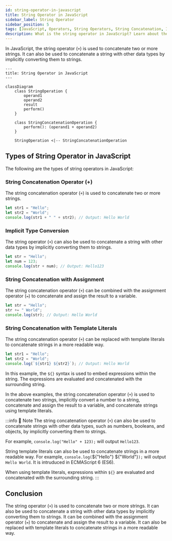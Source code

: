 ```yaml
---
id: string-operator-in-javascript
title: String Operator in JavaScript
sidebar_label: String Operator
sidebar_position: 5
tags: [JavaScript, Operators, String Operators, String Concatenation, Implicit Type Conversion, String Concatenation with Assignment, String Concatenation with Template Literals, Template Literals, ECMAScript 6, ES6, String Concatenation Operator, Assignment Operator, Template Literals, Implicit Type Conversion, Concatenation, String]
description: What is the string operator in JavaScript? Learn about the types of string operators in JavaScript, including string concatenation operator, implicit type conversion, string concatenation with assignment, and string concatenation with template literals.
---
```


In JavaScript, the string operator (`+`) is used to concatenate two or more strings. It can also be used to concatenate a string with other data types by implicitly converting them to strings.

```mermaid
---
title: String Operator in JavaScript
---

classDiagram
    class StringOperation {
        operand1
        operand2
        result
        perform()
    }

    class StringConcatenationOperation {
        perform(): (operand1 + operand2)
    }

    StringOperation <|-- StringConcatenationOperation
```

## Types of String Operator in JavaScript

The following are the types of string operators in JavaScript:

### String Concatenation Operator (+)

The string concatenation operator (`+`) is used to concatenate two or more strings.

```js {3} title="String Concatenation Operator" showLineNumbers
let str1 = "Hello";
let str2 = "World";
console.log(str1 + " " + str2); // Output: Hello World
```

### Implicit Type Conversion

The string operator (`+`) can also be used to concatenate a string with other data types by implicitly converting them to strings.

```js {3} title="Implicit Type Conversion" showLineNumbers
let str = "Hello";
let num = 123;
console.log(str + num); // Output: Hello123
```

### String Concatenation with Assignment

The string concatenation operator (`+`) can be combined with the assignment operator (`=`) to concatenate and assign the result to a variable.

```js {2} title="String Concatenation with Assignment" showLineNumbers
let str = "Hello";
str += " World";
console.log(str); // Output: Hello World
```

### String Concatenation with Template Literals

The string concatenation operator (`+`) can be replaced with template literals to concatenate strings in a more readable way.

```js {3} title="String Concatenation with Template Literals" showLineNumbers
let str1 = "Hello";
let str2 = "World";
console.log(`${str1} ${str2}`); // Output: Hello World
```

In this example, the `${}` syntax is used to embed expressions within the string. The expressions are evaluated and concatenated with the surrounding string.

In the above examples, the string concatenation operator (`+`) is used to concatenate two strings, implicitly convert a number to a string, concatenate and assign the result to a variable, and concatenate strings using template literals.

:::info 📝 Note
The string concatenation operator (`+`) can also be used to concatenate strings with other data types, such as numbers, booleans, and objects, by implicitly converting them to strings.

For example, `console.log("Hello" + 123);` will output `Hello123`.

String template literals can also be used to concatenate strings in a more readable way. For example, `console.log(`${"Hello"} ${"World"}`);` will output `Hello World`. It is intruduced in ECMAScript 6 (ES6).

When using template literals, expressions within `${}` are evaluated and concatenated with the surrounding string.
:::

## Conclusion

The string operator (`+`) is used to concatenate two or more strings. It can also be used to concatenate a string with other data types by implicitly converting them to strings. It can be combined with the assignment operator (`=`) to concatenate and assign the result to a variable. It can also be replaced with template literals to concatenate strings in a more readable way.